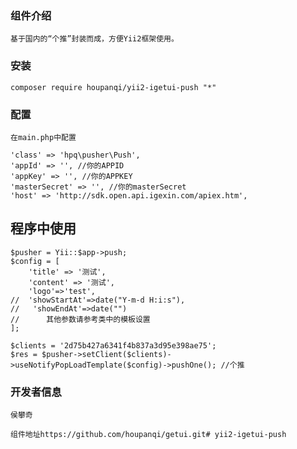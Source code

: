 ### 组件介绍
    基于国内的“个推”封装而成，方便Yii2框架使用。
    
### 安装
    composer require houpanqi/yii2-igetui-push "*"
    
### 配置
    在main.php中配置

    'class' => 'hpq\pusher\Push',
    'appId' => '', //你的APPID
    'appKey' => '', //你的APPKEY
    'masterSecret' => '', //你的masterSecret
    'host' => 'http://sdk.open.api.igexin.com/apiex.htm',
程序中使用
----------    
    $pusher = Yii::$app->push;
    $config = [
        'title' => '测试',
        'content' => '测试',
        'logo'=>'test',
    //  'showStartAt'=>date("Y-m-d H:i:s"),
    //   'showEndAt'=>date("")
    //      其他参数请参考类中的模板设置
    ];
 
    $clients = '2d75b427a6341f4b837a3d95e398ae75';
    $res = $pusher->setClient($clients)->useNotifyPopLoadTemplate($config)->pushOne(); //个推
    
    
### 开发者信息

    侯攀奇
    
    组件地址https://github.com/houpanqi/getui.git# yii2-igetui-push

